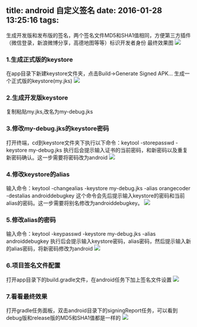 title: android 自定义签名
date: 2016-01-28 13:25:16
tags:
---
生成开发版和发布版的签名，两个签名文件MD5和SHA1值相同，方便第三方插件（微信登录，新浪微博分享，高德地图等等）标识开发者身份
最终效果图
![](/image/custom-keystore-i.png)

### 1.生成正式版的keystore
在app目录下新建keystore文件夹，点击Build->Generate Signed APK... 生成一个正式版的keystore(my.jks)
![](/image/custom-keystore-1.png)

### 2.生成开发版keystore
复制粘贴my.jks,改名为my-debug.jks

### 3.修改my-debug.jks的keystore密码
打开终端，cd到keystore文件夹下执行以下命令：keytool -storepasswd -keystore my-debug.jks
执行后会提示输入证书的当前密码，和新密码以及重复新密码确认。这一步需要将密码改为android
![](/image/custom-keystore-2.png)

### 4.修改keystore的alias
输入命令：keytool -changealias -keystore my-debug.jks -alias orangecoder -destalias androiddebugkey
这个命令会先后提示输入keystore的密码和当前alias的密码。这一步需要将别名修改为androiddebugkey。
![](/image/custom-keystore-3.png)

### 5.修改alias的密码
输入命令：keytool -keypasswd -keystore my-debug.jks -alias androiddebugkey
执行后会提示输入keystore密码，alias密码，然后提示输入新的alias密码，将新密码修改为android
![](/image/custom-keystore-4.png)

### 6.项目签名文件配置
打开app目录下的build.gradle文件，在android任务下加上签名文件设置
![](/image/custom-keystore-5.png)

### 7.看看最终效果
打开gradle任务面板，双击android目录下的signingReport任务，可以看到debug版和release版的MD5和SHA1值都是一样的
![](/image/custom-keystore-6.png)